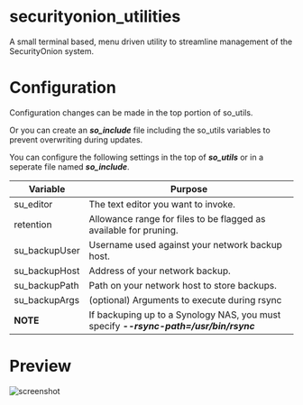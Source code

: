 # securityonion_utilities
A small terminal based, menu driven utility to streamline management of the SecurityOnion system.

# Configuration
Configuration changes can be made in the top portion of so_utils.

Or you can create an ***so_include*** file including the so_utils variables to prevent overwriting during updates.

You can configure the following settings in the top of ***so_utils*** or in a seperate file named ***so_include***.

Variable | Purpose
-------- | -------
su_editor | The text editor you want to invoke.
retention | Allowance range for files to be flagged as available for pruning.
su_backupUser | Username used against your network backup host.
su_backupHost | Address of your network backup.
su_backupPath | Path on your network host to store backups.
su_backupArgs | (optional) Arguments to execute during rsync
|**NOTE**|If backuping up to a Synology NAS, you must specify ***--rsync-path=/usr/bin/rsync***


# Preview
![screenshot](https://i.imgur.com/bUxeE1s.png "screenshot version 13")